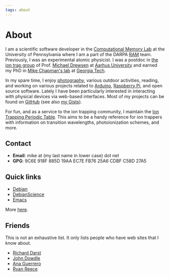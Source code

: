```yaml
---
tags: about
---
```


# About

I am a scientific software developer in the
[Computational Memory Lab][CML] at the University of Pennsylvania
where I am a part of the DARPA [RAM][] team. Previously, I was an
experimental atomic physicist. I was a postdoc in
[the ion trap group][group] of Prof. [Michael Drewsen][Drewsen] at
[Aarhus University][AU] and earned my PhD in
[Mike Chapman's lab][ChapmanLab] at [Georgia Tech][GT].

[CML]: http://memory.psych.upenn.edu/Main_Page
[RAM]: http://memory.psych.upenn.edu/RAM
[AU]: http://www.au.dk/en
[group]: http://phys.au.dk/forskning/forskningsomraader/amo/the-ion-trap-group/
[Drewsen]: http://pure.au.dk/portal/da/persons/id(871a704b-943d-4f99-b29d-07bea1bbab80).html
[GT]: http://www.gatech.edu
[ChapmanLab]: http://chapmanlabs.gatech.edu

In my spare time, I enjoy [photography](photography.html), various
outdoor activities, reading, and working on various projects related
to [Arduino][], [Raspberry Pi][RPi], and open source software. Lately
I have been particularly interested in interacting with physical
devices via web-based interfaces. Most of my projects can be found on
[GitHub][] (see also [my Gists][]).

[Arduino]: http://arduino.cc/
[RPi]: http://www.raspberrypi.org/
[GitHub]: https://github.com/mivade
[my Gists]: https://gist.github.com/mivade

For fun, and as a service to the ion trapping community, I maintain
the
[Ion Trapping Periodic Table](https://mivade.github.io/ionptable/). This
aims to be a handy reference for ion trappers with information on
transition wavelengths, photoionization schemes, and more.

## Contact ##

* **Email**: mike at (my last name in lower case) dot net
* **GPG**: 9C6E 918F 885D 19AA EC7E  FB76 25A6 CDBF C58D 27A5

## Quick links ##

* [Debian][]
* [DebianScience][]
* [Emacs][]

More [here](resources.html).

[Debian]: http://www.debian.org
[DebianScience]: http://wiki.debian.org/DebianScience/
[Emacs]: http://www.gnu.org/software/emacs/

## Friends ##

This is not an exhaustive list. It only lists people who have web
sites that I know about.

* [Richard Darst][]
* [John Dowdle][]
* [Ana Guerrero][]
* [Ryan Reece][]

[Richard Darst]:  http://rkd.zgib.net/
[John Dowdle]: http://jrd.spinodal.org/
[Ana Guerrero]: http://ekaia.org/
[Ryan Reece]: http://www.hep.upenn.edu/~rreece/
